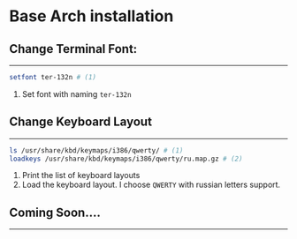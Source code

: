 # Base Arch installation

## Change Terminal Font:
*****
```sh
setfont ter-132n # (1)
```
1. Set font with naming `ter-132n` 

## Change Keyboard Layout
*****
```sh
ls /usr/share/kbd/keymaps/i386/qwerty/ # (1)
loadkeys /usr/share/kbd/keymaps/i386/qwerty/ru.map.gz # (2) 
```
1. Print the list of keyboard layouts
2. Load the keyboard layout. I choose `QWERTY` with russian letters support.

## Coming Soon....
*****